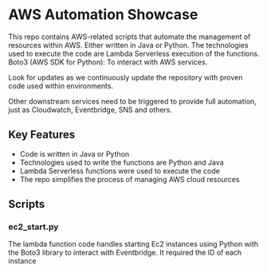 # AWS Automation Showcase
This repo contains AWS-related scripts that automate the management of resources within AWS. Either written in Java or Python.  The technologies used to execute the code are Lambda Serverless execution of the functions. Boto3 (AWS SDK for Python): To interact with AWS services.

Look for updates as we continuously update the repository with proven code used within environments.

Other downstream services need to be triggered to provide full automation, just as Cloudwatch, Eventbridge, SNS and others.
## Key Features
- Code is written in Java or Python
- Technologies used to write the functions are Python and Java
- Lambda Serverless functions were used to execute the code
- The repo simplifies the process of managing AWS cloud resources

## Scripts

### ec2_start.py
The lambda function code handles starting Ec2 instances using Python with the Boto3 library to interact with Eventbridge.  It required the ID of each instance  
